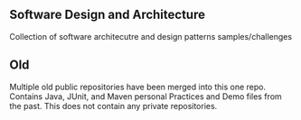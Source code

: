 ## Software Design and Architecture
Collection of software architecutre and design patterns samples/challenges

## Old
Multiple old public repositories have been merged into this one repo.
Contains Java, JUnit, and Maven personal Practices and Demo files from the past.
This does not contain any private repositories.
